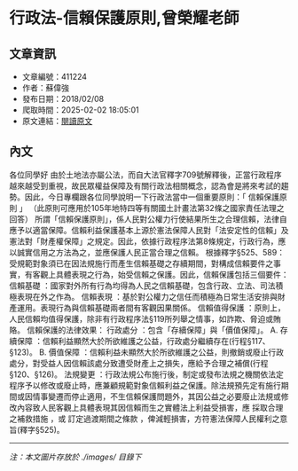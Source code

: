 # 行政法-信賴保護原則,曾榮耀老師

## 文章資訊
- 文章編號：411224
- 作者：蘇偉強
- 發布日期：2018/02/08
- 爬取時間：2025-02-02 18:05:01
- 原文連結：[閱讀原文](https://real-estate.get.com.tw/Columns/detail.aspx?no=411224)

## 內文
各位同學好
由於土地法亦屬公法，而自大法官釋字709號解釋後，正當行政程序越來越受到重視，故民眾權益保障及有關行政法相關概念，認為會是將來考試的趨勢。因此，今日專欄跟各位同學說明一下行政法當中一個重要原則：「
信賴保護原則
」
（此原則可應用於105年地特四等有關國土計畫法第32條之國家責任法理之回答）
所謂「信賴保護原則」，係人民對公權力行使結果所生之合理信賴，法律自應予以適當保障。信賴利益保護基本上源於憲法保障人民對「法安定性的信賴」及憲法對「財產權保障」之規定。因此，依據行政程序法第8條規定，行政行為，應以誠實信用之方法為之，並應保護人民正當合理之信賴。
根據釋字§525、589：受規範對象須已在因法規施行而產生信賴基礎之存續期間，對構成信賴要件之事實，有客觀上具體表現之行為，始受信賴之保護。因此，信賴保護包括三個要件：
信賴基礎
：國家對外所有行為均得為人民之信賴基礎，包含行政、立法、司法積極表現在外之作為。
信賴表現
：基於對公權力之信任而積極為日常生活安排與財產運用。表現行為與信賴基礎兩者間有客觀因果關係。
信賴值得保護
：原則上，人民信賴均值得保護，除非有行政程序法§119所列舉之情事，如詐欺、脅迫或賄賂。
信賴保護的法律效果：
行政處分
：包含「存續保障」與「價值保障」。
A.
存續保障
：信賴利益顯然大於所欲維護之公益，行政處分繼續存在(行程§117、§123)。
B.
價值保障
：信賴利益未顯然大於所欲維護之公益，則撤銷或廢止行政處分，對受益人因信賴該處分致遭受財產上之損失，應給予合理之補償(行程§120、§126)。
法規變更
：行政法規公布施行後，制定或發布法規之機關依法定程序予以修改或廢止時，應兼顧規範對象信賴利益之保護。除法規預先定有施行期間或因情事變遷而停止適用，不生信賴保護問題外，其因公益之必要廢止法規或修改內容致人民客觀上具體表現其因信賴而生之實體法上利益受損害，應
採取合理之補救措施
，或
訂定過渡期間之條款
，俾減輕損害，方符憲法保障人民權利之意旨(釋字§525)。

---
*注：本文圖片存放於 ./images/ 目錄下*
